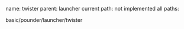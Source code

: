 name: twister
parent: launcher
current path: not implemented
all paths:

  basic/pounder/launcher/twister
